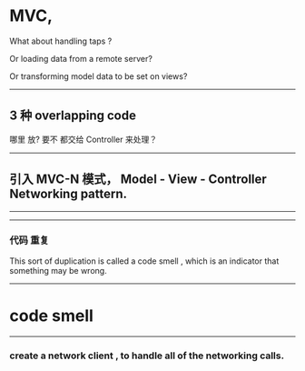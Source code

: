 
# MVC,



What about handling taps ?



Or loading data from a remote server?


Or transforming model data to be set on views?



<hr>

## 3 种 overlapping code
哪里 放?  要不 都交给 Controller 来处理？

<hr>


## 引入 MVC-N 模式， Model - View - Controller Networking pattern.






<hr>

<hr>



### 代码 重复

This sort of duplication is called a code smell ,
which is an indicator that something may be wrong.

<hr>


# code smell


<hr>



### create a network client , to handle all of the networking calls.





















